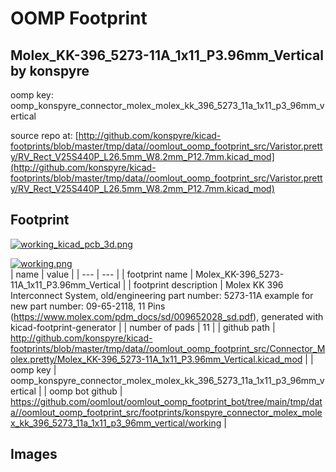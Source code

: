 # OOMP Footprint  
## Molex_KK-396_5273-11A_1x11_P3.96mm_Vertical  by konspyre  
  
oomp key: oomp_konspyre_connector_molex_molex_kk_396_5273_11a_1x11_p3_96mm_vertical  
  
source repo at: [http://github.com/konspyre/kicad-footprints/blob/master/tmp/data//oomlout_oomp_footprint_src/Varistor.pretty/RV_Rect_V25S440P_L26.5mm_W8.2mm_P12.7mm.kicad_mod](http://github.com/konspyre/kicad-footprints/blob/master/tmp/data//oomlout_oomp_footprint_src/Varistor.pretty/RV_Rect_V25S440P_L26.5mm_W8.2mm_P12.7mm.kicad_mod)  
## Footprint  
  
[![working_kicad_pcb_3d.png](working_kicad_pcb_3d_600.png)](working_kicad_pcb_3d.png)  
  
[![working.png](working_600.png)](working.png)  
| name | value | 
| --- | --- | 
| footprint name | Molex_KK-396_5273-11A_1x11_P3.96mm_Vertical | 
| footprint description | Molex KK 396 Interconnect System, old/engineering part number: 5273-11A example for new part number: 09-65-2118, 11 Pins (https://www.molex.com/pdm_docs/sd/009652028_sd.pdf), generated with kicad-footprint-generator | 
| number of pads | 11 | 
| github path | http://github.com/konspyre/kicad-footprints/blob/master/tmp/data//oomlout_oomp_footprint_src/Connector_Molex.pretty/Molex_KK-396_5273-11A_1x11_P3.96mm_Vertical.kicad_mod | 
| oomp key | oomp_konspyre_connector_molex_molex_kk_396_5273_11a_1x11_p3_96mm_vertical | 
| oomp bot github | https://github.com/oomlout/oomlout_oomp_footprint_bot/tree/main/tmp/data//oomlout_oomp_footprint_src/footprints/konspyre_connector_molex_molex_kk_396_5273_11a_1x11_p3_96mm_vertical/working | 
## Images  
